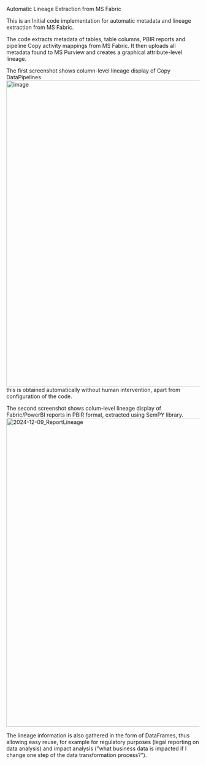 Automatic Lineage Extraction from MS Fabric

This is an Initial code implementation for automatic metadata and lineage extraction from MS Fabric.

The code extracts metadata of tables, table columns, PBIR reports and pipeline Copy activity mappings from MS Fabric.
It then uploads all metadata found to MS Purview and creates a graphical attribute-level lineage.

The first screenshot shows column-level lineage display of Copy DataPipelines
<img width="797" alt="image" src="https://github.com/user-attachments/assets/6169652b-24ed-4fd0-ade9-16a3a3f2501c">
this is obtained automatically without human intervention, apart from configuration of the code.

The second screenshot shows colum-level lineage display of Fabric/PowerBI reports in PBIR format, extracted using SemPY library.
<img width="804" alt="2024-12-09_ReportLineage" src="https://github.com/user-attachments/assets/3087e579-6bbf-43ba-b869-8a38dfab7fdb">

The lineage information is also gathered in the form of DataFrames, thus allowing easy reuse, for example for regulatory purposes (legal reporting on data analysis) and impact analysis ("what business data is impacted if I change one step of the data transformation process?").


